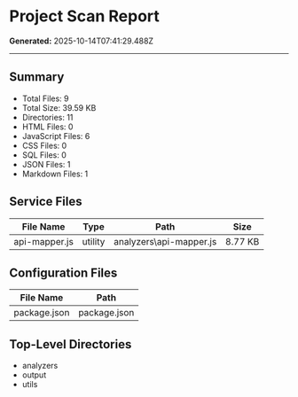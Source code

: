 # Project Scan Report

**Generated:** 2025-10-14T07:41:29.488Z

---

## Summary

- Total Files: 9
- Total Size: 39.59 KB
- Directories: 11
- HTML Files: 0
- JavaScript Files: 6
- CSS Files: 0
- SQL Files: 0
- JSON Files: 1
- Markdown Files: 1

## Service Files

| File Name | Type | Path | Size |
| --- | --- | --- | --- |
| api-mapper.js | utility | analyzers\api-mapper.js | 8.77 KB |

## Configuration Files

| File Name | Path |
| --- | --- |
| package.json | package.json |

## Top-Level Directories

- analyzers
- output
- utils

